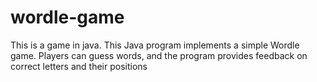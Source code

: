 # wordle-game
This is a game in java.
This Java program implements a simple Wordle game. Players can guess words, and the program provides feedback on correct letters and their positions
